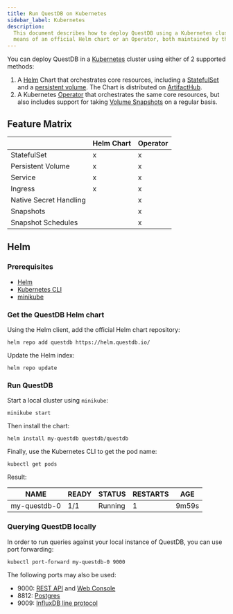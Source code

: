 ```yaml
---
title: Run QuestDB on Kubernetes
sidebar_label: Kubernetes
description:
  This document describes how to deploy QuestDB using a Kubernetes cluster by
  means of an official Helm chart or an Operator, both maintained by the QuestDB project
---
```


You can deploy QuestDB in a [Kubernetes](https://kubernetes.io) cluster using either of 2 supported methods:
1. A [Helm](https://helm.sh) Chart that orchestrates core resources, including a
[StatefulSet](https://kubernetes.io/docs/concepts/workloads/controllers/statefulset/)
and a
[persistent volume](https://kubernetes.io/docs/concepts/storage/persistent-volumes/).  The Chart is distributed on [ArtifactHub](https://artifacthub.io/packages/helm/questdb/questdb).
2. A Kubernetes [Operator](https://github.com/questdb/questdb-operator/) that orchestrates the same core resources, but also includes support for taking [Volume Snapshots](https://kubernetes.io/docs/concepts/storage/volume-snapshots/) on a regular basis.

## Feature Matrix

||Helm Chart|Operator|
|-|-|-|
|StatefulSet|x|x|
|Persistent Volume|x|x|
|Service|x|x|
|Ingress|x|x|
|Native Secret Handling||x|
|Snapshots||x|
|Snapshot Schedules||x|

## Helm

### Prerequisites

- [Helm](https://helm.sh/docs/intro/install/)
- [Kubernetes CLI](https://kubernetes.io/docs/tasks/tools/install-kubectl/)
- [minikube](https://minikube.sigs.k8s.io/docs/start/)

### Get the QuestDB Helm chart

Using the Helm client, add the official Helm chart repository:

```shell
helm repo add questdb https://helm.questdb.io/
```

Update the Helm index:

```shell
helm repo update
```

### Run QuestDB

Start a local cluster using `minikube`:

```shell
minikube start
```

Then install the chart:

```shell
helm install my-questdb questdb/questdb
```

Finally, use the Kubernetes CLI to get the pod name:

```shell
kubectl get pods
```

Result:

| NAME         | READY | STATUS  | RESTARTS | AGE   |
| ------------ | ----- | ------- | -------- | ----- |
| my-questdb-0 | 1/1   | Running | 1        | 9m59s |

### Querying QuestDB locally

In order to run queries against your local instance of QuestDB, you can use port
forwarding:

```shell
kubectl port-forward my-questdb-0 9000
```

The following ports may also be used:

- 9000: [REST API](/docs/reference/api/rest/) and
  [Web Console](/docs/develop/web-console/)
- 8812: [Postgres](/docs/reference/api/postgres/)
- 9009: [InfluxDB line protocol](/docs/reference/api/ilp/overview/)
